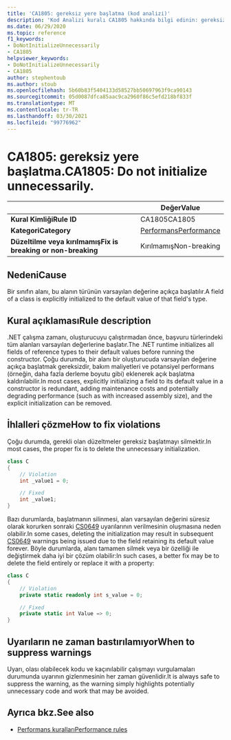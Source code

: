 ```yaml
---
title: 'CA1805: gereksiz yere başlatma (kod analizi)'
description: 'Kod Analizi kuralı CA1805 hakkında bilgi edinin: gereksiz yere başlatma'
ms.date: 06/29/2020
ms.topic: reference
f1_keywords:
- DoNotInitializeUnnecessarily
- CA1805
helpviewer_keywords:
- DoNotInitializeUnnecessarily
- CA1805
author: stephentoub
ms.author: stoub
ms.openlocfilehash: 5b60b83f5404133d58527bb50697963f9ca90143
ms.sourcegitcommit: 05d0087dfca85aac9ca2960f86c5efd218bf833f
ms.translationtype: MT
ms.contentlocale: tr-TR
ms.lasthandoff: 03/30/2021
ms.locfileid: "99776962"
---
```

# <a name="ca1805-do-not-initialize-unnecessarily"></a><span data-ttu-id="4e517-103">CA1805: gereksiz yere başlatma.</span><span class="sxs-lookup"><span data-stu-id="4e517-103">CA1805: Do not initialize unnecessarily.</span></span>

| | <span data-ttu-id="4e517-104">Değer</span><span class="sxs-lookup"><span data-stu-id="4e517-104">Value</span></span> |
|-|-|
| <span data-ttu-id="4e517-105">**Kural Kimliği**</span><span class="sxs-lookup"><span data-stu-id="4e517-105">**Rule ID**</span></span> |<span data-ttu-id="4e517-106">CA1805</span><span class="sxs-lookup"><span data-stu-id="4e517-106">CA1805</span></span>|
| <span data-ttu-id="4e517-107">**Kategori**</span><span class="sxs-lookup"><span data-stu-id="4e517-107">**Category**</span></span> |[<span data-ttu-id="4e517-108">Performans</span><span class="sxs-lookup"><span data-stu-id="4e517-108">Performance</span></span>](performance-warnings.md)|
| <span data-ttu-id="4e517-109">**Düzeltilme veya kırılmamış**</span><span class="sxs-lookup"><span data-stu-id="4e517-109">**Fix is breaking or non-breaking**</span></span> |<span data-ttu-id="4e517-110">Kırılmamış</span><span class="sxs-lookup"><span data-stu-id="4e517-110">Non-breaking</span></span>|

## <a name="cause"></a><span data-ttu-id="4e517-111">Nedeni</span><span class="sxs-lookup"><span data-stu-id="4e517-111">Cause</span></span>

<span data-ttu-id="4e517-112">Bir sınıfın alanı, bu alanın türünün varsayılan değerine açıkça başlatılır.</span><span class="sxs-lookup"><span data-stu-id="4e517-112">A field of a class is explicitly initialized to the default value of that field's type.</span></span>

## <a name="rule-description"></a><span data-ttu-id="4e517-113">Kural açıklaması</span><span class="sxs-lookup"><span data-stu-id="4e517-113">Rule description</span></span>

<span data-ttu-id="4e517-114">.NET çalışma zamanı, oluşturucuyu çalıştırmadan önce, başvuru türlerindeki tüm alanları varsayılan değerlerine başlatır.</span><span class="sxs-lookup"><span data-stu-id="4e517-114">The .NET runtime initializes all fields of reference types to their default values before running the constructor.</span></span> <span data-ttu-id="4e517-115">Çoğu durumda, bir alanı bir oluşturucuda varsayılan değerine açıkça başlatmak gereksizdir, bakım maliyetleri ve potansiyel performans (örneğin, daha fazla derleme boyutu gibi) eklenerek açık başlatma kaldırılabilir.</span><span class="sxs-lookup"><span data-stu-id="4e517-115">In most cases, explicitly initializing a field to its default value in a constructor is redundant, adding maintenance costs and potentially degrading performance (such as with increased assembly size), and the explicit initialization can be removed.</span></span>

## <a name="how-to-fix-violations"></a><span data-ttu-id="4e517-116">İhlalleri çözme</span><span class="sxs-lookup"><span data-stu-id="4e517-116">How to fix violations</span></span>

<span data-ttu-id="4e517-117">Çoğu durumda, gerekli olan düzeltmeler gereksiz başlatmayı silmektir.</span><span class="sxs-lookup"><span data-stu-id="4e517-117">In most cases, the proper fix is to delete the unnecessary initialization.</span></span>

```csharp
class C
{
    // Violation
    int _value1 = 0;

    // Fixed
    int _value1;
}
```

<span data-ttu-id="4e517-118">Bazı durumlarda, başlatmanın silinmesi, alan varsayılan değerini süresiz olarak korurken sonraki [CS0649](../../../csharp/misc/cs0649.md) uyarılarının verilmesinin oluşmasına neden olabilir.</span><span class="sxs-lookup"><span data-stu-id="4e517-118">In some cases, deleting the initialization may result in subsequent [CS0649](../../../csharp/misc/cs0649.md) warnings being issued due to the field retaining its default value forever.</span></span>  <span data-ttu-id="4e517-119">Böyle durumlarda, alanı tamamen silmek veya bir özelliği ile değiştirmek daha iyi bir çözüm olabilir:</span><span class="sxs-lookup"><span data-stu-id="4e517-119">In such cases, a better fix may be to delete the field entirely or replace it with a property:</span></span>

```csharp
class C
{
    // Violation
    private static readonly int s_value = 0;

    // Fixed
    private static int Value => 0;
}
```

## <a name="when-to-suppress-warnings"></a><span data-ttu-id="4e517-120">Uyarıların ne zaman bastırılamıyor</span><span class="sxs-lookup"><span data-stu-id="4e517-120">When to suppress warnings</span></span>

<span data-ttu-id="4e517-121">Uyarı, olası olabilecek kodu ve kaçınılabilir çalışmayı vurgulamaları durumunda uyarının gizlenmesinin her zaman güvenlidir.</span><span class="sxs-lookup"><span data-stu-id="4e517-121">It is always safe to suppress the warning, as the warning simply highlights potentially unnecessary code and work that may be avoided.</span></span>

## <a name="see-also"></a><span data-ttu-id="4e517-122">Ayrıca bkz.</span><span class="sxs-lookup"><span data-stu-id="4e517-122">See also</span></span>

- [<span data-ttu-id="4e517-123">Performans kuralları</span><span class="sxs-lookup"><span data-stu-id="4e517-123">Performance rules</span></span>](performance-warnings.md)

